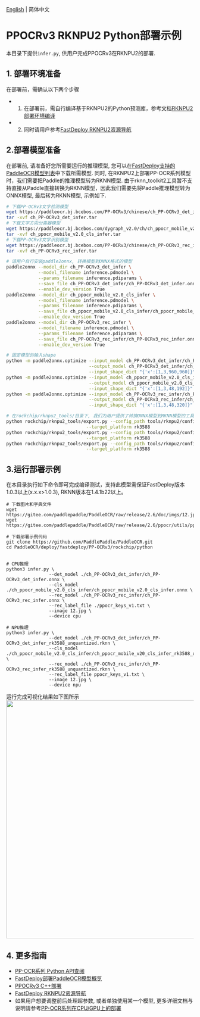 [English](README_CN.md) | 简体中文
# PPOCRv3 RKNPU2 Python部署示例
本目录下提供`infer.py`, 供用户完成PPOCRv3在RKNPU2的部署.


## 1. 部署环境准备
在部署前，需确认以下两个步骤
- 1. 在部署前，需自行编译基于RKNPU2的Python预测库，参考文档[RKNPU2部署环境编译](https://github.com/PaddlePaddle/FastDeploy/blob/develop/docs/cn/build_and_install#自行编译安装)
- 2. 同时请用户参考[FastDeploy RKNPU2资源导航](https://github.com/PaddlePaddle/FastDeploy/blob/develop/docs/cn/build_and_install/rknpu2.md)

## 2.部署模型准备
在部署前, 请准备好您所需要运行的推理模型, 您可以在[FastDeploy支持的PaddleOCR模型列表](../README.md)中下载所需模型.
同时, 在RKNPU2上部署PP-OCR系列模型时，我们需要把Paddle的推理模型转为RKNN模型.
由于rknn_toolkit2工具暂不支持直接从Paddle直接转换为RKNN模型，因此我们需要先将Paddle推理模型转为ONNX模型, 最后转为RKNN模型, 示例如下.

```bash
# 下载PP-OCRv3文字检测模型
wget https://paddleocr.bj.bcebos.com/PP-OCRv3/chinese/ch_PP-OCRv3_det_infer.tar
tar -xvf ch_PP-OCRv3_det_infer.tar
# 下载文字方向分类器模型
wget https://paddleocr.bj.bcebos.com/dygraph_v2.0/ch/ch_ppocr_mobile_v2.0_cls_infer.tar
tar -xvf ch_ppocr_mobile_v2.0_cls_infer.tar
# 下载PP-OCRv3文字识别模型
wget https://paddleocr.bj.bcebos.com/PP-OCRv3/chinese/ch_PP-OCRv3_rec_infer.tar
tar -xvf ch_PP-OCRv3_rec_infer.tar

# 请用户自行安装paddle2onnx, 转换模型到ONNX格式的模型
paddle2onnx --model_dir ch_PP-OCRv3_det_infer \
            --model_filename inference.pdmodel \
            --params_filename inference.pdiparams \
            --save_file ch_PP-OCRv3_det_infer/ch_PP-OCRv3_det_infer.onnx \
            --enable_dev_version True
paddle2onnx --model_dir ch_ppocr_mobile_v2.0_cls_infer \
            --model_filename inference.pdmodel \
            --params_filename inference.pdiparams \
            --save_file ch_ppocr_mobile_v2.0_cls_infer/ch_ppocr_mobile_v2.0_cls_infer.onnx \
            --enable_dev_version True
paddle2onnx --model_dir ch_PP-OCRv3_rec_infer \
            --model_filename inference.pdmodel \
            --params_filename inference.pdiparams \
            --save_file ch_PP-OCRv3_rec_infer/ch_PP-OCRv3_rec_infer.onnx \
            --enable_dev_version True

# 固定模型的输入shape
python -m paddle2onnx.optimize --input_model ch_PP-OCRv3_det_infer/ch_PP-OCRv3_det_infer.onnx \
                               --output_model ch_PP-OCRv3_det_infer/ch_PP-OCRv3_det_infer.onnx \
                               --input_shape_dict "{'x':[1,3,960,960]}"
python -m paddle2onnx.optimize --input_model ch_ppocr_mobile_v2.0_cls_infer/ch_ppocr_mobile_v2.0_cls_infer.onnx \
                               --output_model ch_ppocr_mobile_v2.0_cls_infer/ch_ppocr_mobile_v2.0_cls_infer.onnx \
                               --input_shape_dict "{'x':[1,3,48,192]}"
python -m paddle2onnx.optimize --input_model ch_PP-OCRv3_rec_infer/ch_PP-OCRv3_rec_infer.onnx \
                               --output_model ch_PP-OCRv3_rec_infer/ch_PP-OCRv3_rec_infer.onnx \
                               --input_shape_dict "{'x':[1,3,48,320]}"

# 在rockchip/rknpu2_tools/目录下, 我们为用户提供了转换ONNX模型到RKNN模型的工具
python rockchip/rknpu2_tools/export.py --config_path tools/rknpu2/config/ppocrv3_det.yaml \
                              --target_platform rk3588
python rockchip/rknpu2_tools/export.py --config_path tools/rknpu2/config/ppocrv3_rec.yaml \
                              --target_platform rk3588
python rockchip/rknpu2_tools/export.py --config_path tools/rknpu2/config/ppocrv3_cls.yaml \
                              --target_platform rk3588
```


## 3.运行部署示例
在本目录执行如下命令即可完成编译测试，支持此模型需保证FastDeploy版本1.0.3以上(x.x.x>1.0.3), RKNN版本在1.4.1b22以上。

```
# 下载图片和字典文件
wget https://gitee.com/paddlepaddle/PaddleOCR/raw/release/2.6/doc/imgs/12.jpg
wget https://gitee.com/paddlepaddle/PaddleOCR/raw/release/2.6/ppocr/utils/ppocr_keys_v1.txt

# 下载部署示例代码
git clone https://github.com/PaddlePaddle/PaddleOCR.git
cd PaddleOCR/deploy/fastdeploy/PP-OCRv3/rockchip/python


# CPU推理
python3 infer.py \
                --det_model ./ch_PP-OCRv3_det_infer/ch_PP-OCRv3_det_infer.onnx \
                --cls_model ./ch_ppocr_mobile_v2.0_cls_infer/ch_ppocr_mobile_v2.0_cls_infer.onnx \
                --rec_model ./ch_PP-OCRv3_rec_infer/ch_PP-OCRv3_rec_infer.onnx \
                --rec_label_file ./ppocr_keys_v1.txt \
                --image 12.jpg \
                --device cpu

# NPU推理
python3 infer.py \
                --det_model ./ch_PP-OCRv3_det_infer/ch_PP-OCRv3_det_infer_rk3588_unquantized.rknn \
                --cls_model ./ch_ppocr_mobile_v2.0_cls_infer/ch_ppocr_mobile_v20_cls_infer_rk3588_unquantized.rknn \
                --rec_model ./ch_PP-OCRv3_rec_infer/ch_PP-OCRv3_rec_infer_rk3588_unquantized.rknn \
                --rec_label_file ppocr_keys_v1.txt \
                --image 12.jpg \
                --device npu
```

运行完成可视化结果如下图所示
<img width="640" src="https://user-images.githubusercontent.com/109218879/185826024-f7593a0c-1bd2-4a60-b76c-15588484fa08.jpg">

## 4. 更多指南
- [PP-OCR系列 Python API查阅](https://www.paddlepaddle.org.cn/fastdeploy-api-doc/python/html/ocr.html)
- [FastDeploy部署PaddleOCR模型概览](../../)
- [PPOCRv3 C++部署](../cpp)
- [FastDeploy RKNPU2资源导航](https://github.com/PaddlePaddle/FastDeploy/blob/develop/docs/cn/build_and_install/rknpu2.md)
- 如果用户想要调整前后处理超参数, 或者单独使用某一个模型, 更多详细文档与说明请参考[PP-OCR系列在CPU/GPU上的部署](../../cpu-gpu/python/README.md)
